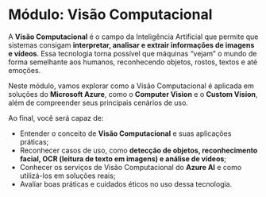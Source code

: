 # Módulo: Visão Computacional

A **Visão Computacional** é o campo da Inteligência Artificial que permite que sistemas consigam **interpretar, analisar e extrair informações de imagens e vídeos**. Essa tecnologia torna possível que máquinas “vejam” o mundo de forma semelhante aos humanos, reconhecendo objetos, rostos, textos e até emoções.

Neste módulo, vamos explorar como a Visão Computacional é aplicada em soluções do **Microsoft Azure**, como o **Computer Vision** e o **Custom Vision**, além de compreender seus principais cenários de uso.

Ao final, você será capaz de:

* Entender o conceito de **Visão Computacional** e suas aplicações práticas;
* Reconhecer casos de uso, como **detecção de objetos, reconhecimento facial, OCR (leitura de texto em imagens) e análise de vídeos**;
* Conhecer os serviços de Visão Computacional do **Azure AI** e como utilizá-los em soluções reais;
* Avaliar boas práticas e cuidados éticos no uso dessa tecnologia.
